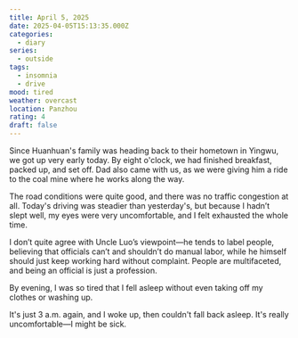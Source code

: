 ```yaml
---
title: April 5, 2025
date: 2025-04-05T15:13:35.000Z
categories:
  - diary
series:
  - outside
tags:
  - insomnia
  - drive
mood: tired
weather: overcast
location: Panzhou
rating: 4
draft: false
---
```


Since Huanhuan's family was heading back to their hometown in Yingwu, we got up very early today. By eight o'clock, we had finished breakfast, packed up, and set off. Dad also came with us, as we were giving him a ride to the coal mine where he works along the way.

The road conditions were quite good, and there was no traffic congestion at all. Today's driving was steadier than yesterday's, but because I hadn’t slept well, my eyes were very uncomfortable, and I felt exhausted the whole time.

I don’t quite agree with Uncle Luo’s viewpoint—he tends to label people, believing that officials can’t and shouldn’t do manual labor, while he himself should just keep working hard without complaint. People are multifaceted, and being an official is just a profession.

By evening, I was so tired that I fell asleep without even taking off my clothes or washing up.

It's just 3 a.m. again, and I woke up, then couldn't fall back asleep. It's really uncomfortable—I might be sick.

